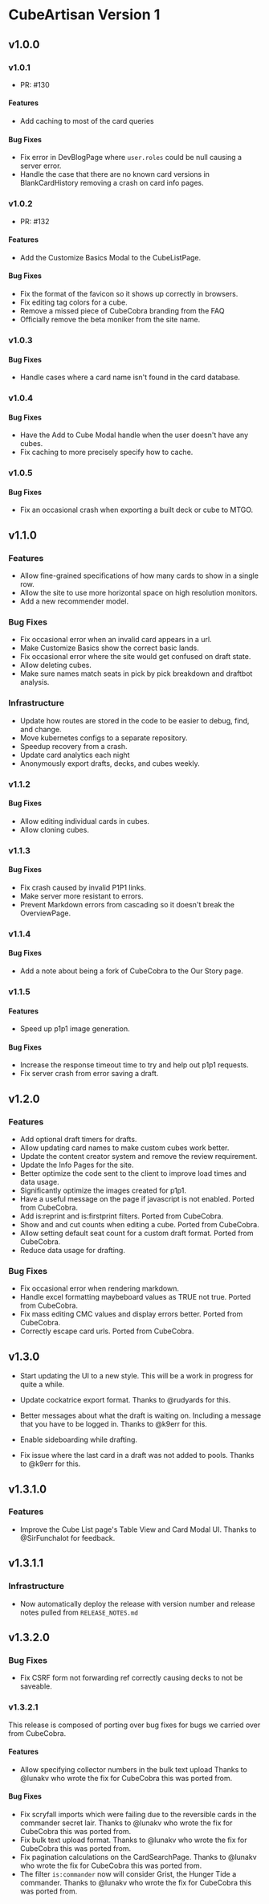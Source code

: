 # CubeArtisan Version 1

## v1.0.0

### v1.0.1

- PR: #130

#### Features

- Add caching to most of the card queries

#### Bug Fixes

- Fix error in DevBlogPage where `user.roles` could be null causing a server error.
- Handle the case that there are no known card versions in BlankCardHistory
  removing a crash on card info pages.

### v1.0.2

- PR: #132

#### Features

- Add the Customize Basics Modal to the CubeListPage.

#### Bug Fixes

- Fix the format of the favicon so it shows up correctly in browsers.
- Fix editing tag colors for a cube.
- Remove a missed piece of CubeCobra branding from the FAQ
- Officially remove the beta moniker from the site name.

### v1.0.3

#### Bug Fixes

- Handle cases where a card name isn't found in the card database.

### v1.0.4

#### Bug Fixes

- Have the Add to Cube Modal handle when the user doesn't have any cubes.
- Fix caching to more precisely specify how to cache.

### v1.0.5

#### Bug Fixes

- Fix an occasional crash when exporting a built deck or cube to MTGO.

## v1.1.0

### Features

- Allow fine-grained specifications of how many cards to show in a single row.
- Allow the site to use more horizontal space on high resolution monitors.
- Add a new recommender model.

### Bug Fixes

- Fix occasional error when an invalid card appears in a url.
- Make Customize Basics show the correct basic lands.
- Fix occasional error where the site would get confused on draft state.
- Allow deleting cubes.
- Make sure names match seats in pick by pick breakdown and draftbot analysis.

### Infrastructure

- Update how routes are stored in the code to be easier to debug, find, and change.
- Move kubernetes configs to a separate repository.
- Speedup recovery from a crash.
- Update card analytics each night
- Anonymously export drafts, decks, and cubes weekly.

### v1.1.2

#### Bug Fixes

- Allow editing individual cards in cubes.
- Allow cloning cubes.

### v1.1.3

#### Bug Fixes

- Fix crash caused by invalid P1P1 links.
- Make server more resistant to errors.
- Prevent Markdown errors from cascading so it doesn't break the OverviewPage.

### v1.1.4

#### Bug Fixes

- Add a note about being a fork of CubeCobra to the Our Story page.

### v1.1.5

#### Features

- Speed up p1p1 image generation.

#### Bug Fixes

- Increase the response timeout time to try and help out p1p1 requests.
- Fix server crash from error saving a draft.

## v1.2.0

### Features

- Add optional draft timers for drafts.
- Allow updating card names to make custom cubes work better.
- Update the content creator system and remove the review requirement.
- Update the Info Pages for the site.
- Better optimize the code sent to the client to improve load times and data usage.
- Significantly optimize the images created for p1p1.
- Have a useful message on the page if javascript is not enabled. Ported from CubeCobra.
- Add is:reprint and is:firstprint filters. Ported from CubeCobra.
- Show and and cut counts when editing a cube. Ported from CubeCobra.
- Allow setting default seat count for a custom draft format. Ported from CubeCobra.
- Reduce data usage for drafting.

### Bug Fixes

- Fix occasional error when rendering markdown.
- Handle excel formatting maybeboard values as TRUE not true. Ported from CubeCobra.
- Fix mass editing CMC values and display errors better. Ported from CubeCobra.
- Correctly escape card urls. Ported from CubeCobra.

## v1.3.0

- Start updating the UI to a new style. This will be a work in progress for quite a while.
- Update cockatrice export format. Thanks to @rudyards for this.
- Better messages about what the draft is waiting on. Including a message that you have
  to be logged in. Thanks to @k9err for this.
- Enable sideboarding while drafting.

- Fix issue where the last card in a draft was not added to pools. Thanks to @k9err for this.

## v1.3.1.0

### Features

- Improve the Cube List page's Table View and Card Modal UI. Thanks to @SirFunchalot for feedback.

## v1.3.1.1

### Infrastructure

- Now automatically deploy the release with version number and release notes pulled from
  `RELEASE_NOTES.md`

## v1.3.2.0

### Bug Fixes

- Fix CSRF form not forwarding ref correctly causing decks to not be saveable.

### v1.3.2.1

This release is composed of porting over bug fixes for bugs we carried over from CubeCobra.

#### Features

- Allow specifying collector numbers in the bulk text upload
  Thanks to @lunakv who wrote the fix for CubeCobra this was ported from.

#### Bug Fixes

- Fix scryfall imports which were failing due to the reversible cards in the commander secret lair.
  Thanks to @lunakv who wrote the fix for CubeCobra this was ported from.
- Fix bulk text upload format.
  Thanks to @lunakv who wrote the fix for CubeCobra this was ported from.
- Fix pagination calculations on the CardSearchPage.
  Thanks to @lunakv who wrote the fix for CubeCobra this was ported from.
- The filter `is:commander` now will consider Grist, the Hunger Tide a commander.
  Thanks to @lunakv who wrote the fix for CubeCobra this was ported from.
